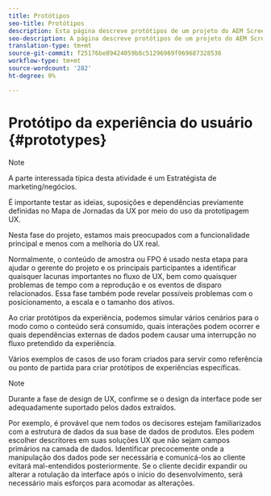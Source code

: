 ```yaml
---
title: Protótipos
seo-title: Protótipos
description: Esta página descreve protótipos de um projeto do AEM Screens
seo-description: A página descreve protótipos de um projeto do AEM Screens
translation-type: tm+mt
source-git-commit: f25176be89424059b8c51296969f069687328536
workflow-type: tm+mt
source-wordcount: '282'
ht-degree: 0%

---
```



# Protótipo da experiência do usuário {#prototypes}

>[!NOTE]
>
>A parte interessada típica desta atividade é um Estratégista de marketing/negócios.

É importante testar as ideias, suposições e dependências previamente definidas no Mapa de Jornadas da UX por meio do uso da prototipagem UX.

Nesta fase do projeto, estamos mais preocupados com a funcionalidade principal e menos com a melhoria do UX real.

Normalmente, o conteúdo de amostra ou FPO é usado nesta etapa para ajudar o gerente do projeto e os principais participantes a identificar quaisquer lacunas importantes no fluxo de UX, bem como quaisquer problemas de tempo com a reprodução e os eventos de disparo relacionados.
Essa fase também pode revelar possíveis problemas com o posicionamento, a escala e o tamanho dos ativos.

Ao criar protótipos da experiência, podemos simular vários cenários para o modo como o conteúdo será consumido, quais interações podem ocorrer e quais dependências externas de dados podem causar uma interrupção no fluxo pretendido da experiência.

Vários exemplos de casos de uso foram criados para servir como referência ou ponto de partida para criar protótipos de experiências específicas.


>[!NOTE]
>
> Durante a fase de design de UX, confirme se o design da interface pode ser adequadamente suportado pelos dados extraídos.
>
> Por exemplo, é provável que nem todos os decisores estejam familiarizados com a estrutura de dados da sua base de dados de produtos. Eles podem escolher descritores em suas soluções UX que não sejam campos primários na camada de dados. Identificar precocemente onde a manipulação dos dados pode ser necessária e comunicá-los ao cliente evitará mal-entendidos posteriormente. Se o cliente decidir expandir ou alterar a rotulação da interface após o início do desenvolvimento, será necessário mais esforços para acomodar as alterações.
